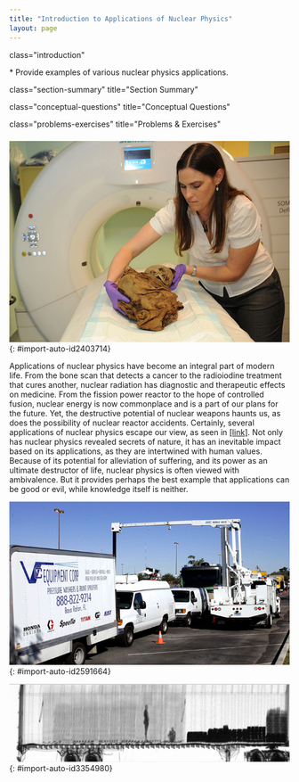 ```yaml
---
title: "Introduction to Applications of Nuclear Physics"
layout: page
---
```



<cnx-pi class="cnx.flag.introduction"> class="introduction" </cnx-pi>

<div class="abstract" markdown="1">
* Provide examples of various nuclear physics applications.

</div>

<cnx-pi class="cnx.eoc">class="section-summary" title="Section Summary"</cnx-pi>

<cnx-pi class="cnx.eoc">class="conceptual-questions" title="Conceptual Questions"</cnx-pi>

<cnx-pi class="cnx.eoc">class="problems-exercises" title="Problems &amp; Exercises"</cnx-pi>

### 

![The image shows a woman preparing for scanning of a child mummy with a cylindrical instrument.](../resources/Figure_33_00_01.jpg "Tori Randall, Ph.D., curator for the Department of Physical Anthropology at the San Diego Museum of Man, prepares a 550-year-old Peruvian child mummy for a CT scan at Naval Medical Center San Diego. (credit: U.S. Navy photo by Mass Communication Specialist 3rd Class Samantha A. Lewis)"){: #import-auto-id2403714}

Applications of nuclear physics have become an integral part of modern life. From the bone scan that detects a cancer to the radioiodine treatment that cures another, nuclear radiation has diagnostic and therapeutic effects on medicine. From the fission power reactor to the hope of controlled fusion, nuclear energy is now commonplace and is a part of our plans for the future. Yet, the destructive potential of nuclear weapons haunts us, as does the possibility of nuclear reactor accidents. Certainly, several applications of nuclear physics escape our view, as seen in [\[link\]](#import-auto-id2591664). Not only has nuclear physics revealed secrets of nature, it has an inevitable impact based on its applications, as they are intertwined with human values. Because of its potential for alleviation of suffering, and its power as an ultimate destructor of life, nuclear physics is often viewed with ambivalence. But it provides perhaps the best example that applications can be good or evil, while knowledge itself is neither.

![Vehicles being inspected by another vehicle with a boom-type x-ray scanner attached to it.](../resources/Figure_33_00_02.jpg "Customs officers inspect vehicles using neutron irradiation. Cars and trucks pass through portable x-ray machines that reveal their contents. (credit: Gerald L. Nino, CBP, U.S. Dept. of Homeland Security)"){: #import-auto-id2591664}

![Gamma-ray scanned image of two stowaways hiding inside a big truck.](../resources/Figure_33_00_03.jpg "This image shows two stowaways caught illegally entering the United States from Canada. (credit: U.S. Customs and Border Protection)"){: #import-auto-id3354980}
